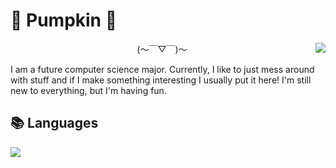 
<h1>🍂 Pumpkin 🍂</h1>
<img
  align="right"
  src="https://github.com/Puumpkin/Puumpkin/blob/main/assets/bbb0a1afc77445da4484599a73de8c3e.gif"
  style="height: "180px"
/>
<p align="center">(〜￣▽￣)〜</p>
<p>
  I am a future computer science major. Currently, I like to just mess around
  with stuff and if I make something interesting I usually put it here! I'm
  still new to everything, but I'm having fun.
</p>
<h2>📚 Languages</h2>
<img src="https://github-readme-stats.vercel.app/api/top-langs/?username=Puumpkin&hide_title=true&card_width=360&langs_count=10&layout=compact&theme=maroongold">
